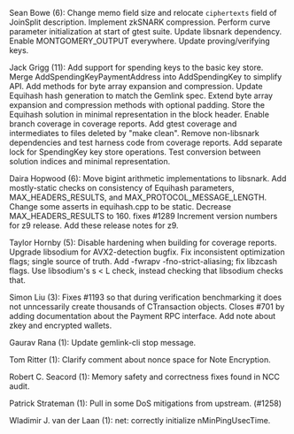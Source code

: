Sean Bowe (6):
Change memo field size and relocate `ciphertexts` field of JoinSplit description.
Implement zkSNARK compression.
Perform curve parameter initialization at start of gtest suite.
Update libsnark dependency.
Enable MONTGOMERY_OUTPUT everywhere.
Update proving/verifying keys.

Jack Grigg (11):
Add support for spending keys to the basic key store.
Merge AddSpendingKeyPaymentAddress into AddSpendingKey to simplify API.
Add methods for byte array expansion and compression.
Update Equihash hash generation to match the Gemlink spec.
Extend byte array expansion and compression methods with optional padding.
Store the Equihash solution in minimal representation in the block header.
Enable branch coverage in coverage reports.
Add gtest coverage and intermediates to files deleted by "make clean".
Remove non-libsnark dependencies and test harness code from coverage reports.
Add separate lock for SpendingKey key store operations.
Test conversion between solution indices and minimal representation.

Daira Hopwood (6):
Move bigint arithmetic implementations to libsnark.
Add mostly-static checks on consistency of Equihash parameters, MAX_HEADERS_RESULTS, and MAX_PROTOCOL_MESSAGE_LENGTH.
Change some asserts in equihash.cpp to be static.
Decrease MAX_HEADERS_RESULTS to 160. fixes #1289
Increment version numbers for z9 release.
Add these release notes for z9.

Taylor Hornby (5):
Disable hardening when building for coverage reports.
Upgrade libsodium for AVX2-detection bugfix.
Fix inconsistent optimization flags; single source of truth.
Add -fwrapv -fno-strict-aliasing; fix libzcash flags.
Use libsodium's s < L check, instead checking that libsodium checks that.

Simon Liu (3):
Fixes #1193 so that during verification benchmarking it does not unncessarily create thousands of CTransaction objects.
Closes #701 by adding documentation about the Payment RPC interface.
Add note about zkey and encrypted wallets.

Gaurav Rana (1):
Update gemlink-cli stop message.

Tom Ritter (1):
Clarify comment about nonce space for Note Encryption.

Robert C. Seacord (1):
Memory safety and correctness fixes found in NCC audit.

Patrick Strateman (1):
Pull in some DoS mitigations from upstream. (#1258)

Wladimir J. van der Laan (1):
net: correctly initialize nMinPingUsecTime.
